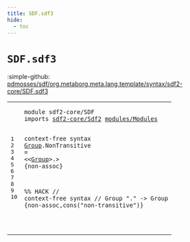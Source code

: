 ```yaml
---
title: SDF.sdf3
hide:
  - toc
---
```


# `SDF.sdf3`

:simple-github: [pdmosses/sdf/org.metaborg.meta.lang.template/syntax/sdf2-core/SDF.sdf3]

[pdmosses/sdf/org.metaborg.meta.lang.template/syntax/sdf2-core/SDF.sdf3]: https://github.com/pdmosses/sdf/blob/master/org.metaborg.meta.lang.template/syntax/sdf2-core/SDF.sdf3 "The source file on GitHub"

<div class="sdf3"><table class="highlighttable"><tbody><tr><td class="linenos"><div class="linenodiv"><pre><span></span>1
2
3
4
5
6
7
8
9
10
</pre></div></td>
<td class="code"><pre><code><span class="keyword">module</span> <span id="sdf2-core/SDF_7_20" title="Not referenced locally, nor via imports">sdf2-core/SDF</span>
<span class="keyword">imports</span> <a href="../Sdf2.sdf3#sdf2-core/Sdf2_7_21" id="sdf2-core/Sdf2_29_43" title="Defined at ../Sdf2.sdf3 line 1">sdf2-core/Sdf2</a> <a href="../../modules/Modules.sdf3#modules/Modules_7_22" id="modules/Modules_44_59" title="Defined at ../../modules/Modules.sdf3 line 1">modules/Modules</a>

<span class="keyword">context-free syntax</span>
<a href="#Group_105_110" id="Group_81_86" title="Referenced at line 5">Group</a>.<span class="cons_Constructor"><span id="NonTransitive_87_100" title="Not referenced locally, nor via imports">NonTransitive</span></span> = &lt;&lt;<a href="#Group_81_86" id="Group_105_110" title="Defined at line 5">Group</a>&gt;<span class="cons_String">.</span>&gt; {<span class="keyword">non-assoc</span>}

<span class="layout">%% HACK</span>
<span class="layout">//  context-free syntax</span>
<span class="layout">//  Group "." -&gt; Group {non-assoc,cons("non-transitive")}</span>
 
</code></pre></td></tr></tbody></table></div>